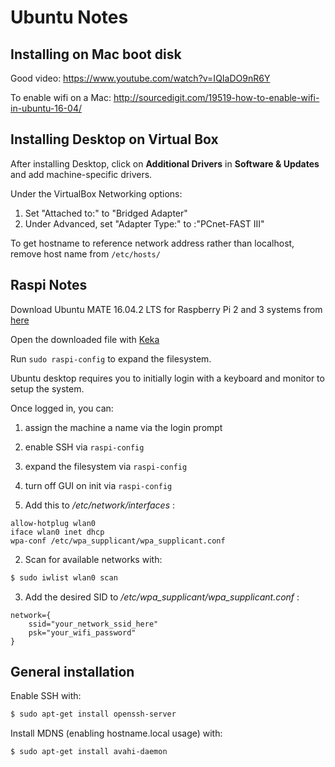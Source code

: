 # Ubuntu Notes

## Installing on Mac boot disk

Good video: https://www.youtube.com/watch?v=IQIaDO9nR6Y

To enable wifi on a Mac: http://sourcedigit.com/19519-how-to-enable-wifi-in-ubuntu-16-04/

## Installing Desktop on Virtual Box

After installing Desktop, click on **Additional Drivers** in **Software & Updates**
and add machine-specific drivers.

Under the VirtualBox Networking options:
1) Set "Attached to:" to "Bridged Adapter"
2) Under Advanced, set "Adapter Type:" to :"PCnet-FAST III"

To get hostname to reference network address rather than localhost, remove
host name from `/etc/hosts/`

## Raspi Notes

Download Ubuntu MATE 16.04.2 LTS for Raspberry Pi 2 and 3 systems from [here](https://ubuntu-mate.org/download/)

Open the downloaded file with [Keka](http://www.kekaosx.com/en/)

Run `sudo raspi-config` to expand the filesystem.

Ubuntu desktop requires you to initially login with a keyboard and monitor to setup the
system.

Once logged in, you can:
1) assign the machine a name via the login prompt
2) enable SSH via `raspi-config`
3) expand the filesystem via `raspi-config`
4) turn off GUI on init via `raspi-config`

1) Add this to */etc/network/interfaces* :
```
allow-hotplug wlan0
iface wlan0 inet dhcp
wpa-conf /etc/wpa_supplicant/wpa_supplicant.conf
```

2) Scan for available networks with:
```bash
$ sudo iwlist wlan0 scan
```

3) Add the desired SID to */etc/wpa_supplicant/wpa_supplicant.conf* :
```
network={
    ssid="your_network_ssid_here"
    psk="your_wifi_password"
}
```


## General installation

Enable SSH with: 
```bash
$ sudo apt-get install openssh-server
```

Install MDNS (enabling hostname.local usage) with: 

```bash
$ sudo apt-get install avahi-daemon
```

